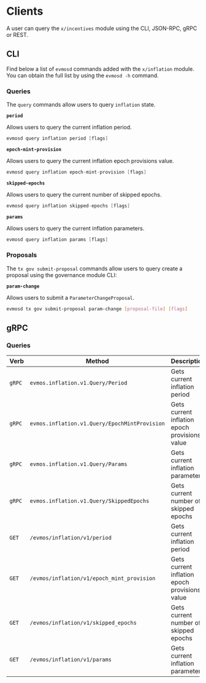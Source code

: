 <!--
order: 8
-->

# Clients

A user can query the `x/incentives` module using the CLI, JSON-RPC, gRPC or
REST.

## CLI

Find below a list of `evmosd` commands added with the `x/inflation` module. You
can obtain the full list by using the `evmosd -h` command.

### Queries


The `query` commands allow users to query `inflation` state.

**`period`**

Allows users to query the current inflation period.

```go
evmosd query inflation period [flags]
```

**`epoch-mint-provision`**

Allows users to query the current inflation epoch provisions value.

```go
evmosd query inflation epoch-mint-provision [flags]
```

**`skipped-epochs`**

Allows users to query the current number of skipped epochs.

```go
evmosd query inflation skipped-epochs [flags]
```



**`params`**

Allows users to query the current inflation parameters.

```go
evmosd query inflation params [flags]
```

### Proposals

The `tx gov submit-proposal` commands allow users to query create a proposal
using the governance module CLI:

**`param-change`**

Allows users to submit a `ParameterChangeProposal`.

```bash
evmosd tx gov submit-proposal param-change [proposal-file] [flags]
```

## gRPC

### Queries

| Verb   | Method                                        | Description                                   |
| ------ | --------------------------------------------- | --------------------------------------------- |
| `gRPC` | `evmos.inflation.v1.Query/Period`             | Gets current inflation period                 |
| `gRPC` | `evmos.inflation.v1.Query/EpochMintProvision` | Gets current inflation epoch provisions value |
| `gRPC` | `evmos.inflation.v1.Query/Params`             | Gets current inflation parameters             |
| `gRPC` | `evmos.inflation.v1.Query/SkippedEpochs`      | Gets current number of skipped epochs         |
| `GET`  | `/evmos/inflation/v1/period`                  | Gets current inflation period                 |
| `GET`  | `/evmos/inflation/v1/epoch_mint_provision`    | Gets current inflation epoch provisions value |
| `GET`  | `/evmos/inflation/v1/skipped_epochs`          | Gets current number of skipped epochs         |
| `GET`  | `/evmos/inflation/v1/params`                  | Gets current inflation parameters             |
